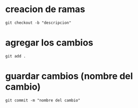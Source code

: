 # creacion de ramas
    git checkout -b "descripcion"
# agregar los cambios
    git add .
# guardar cambios (nombre del cambio)
    git commit -m "nombre del cambio"
